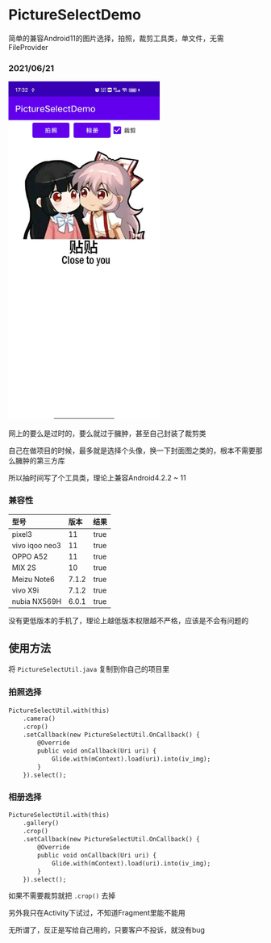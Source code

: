 # PictureSelectDemo
简单的兼容Android11的图片选择，拍照，裁剪工具类，单文件，无需FileProvider

### 2021/06/21

<img src="https://raw.githubusercontent.com/AmineTsai/ImgBed/main/2021/Screenshot_20210621_173253.3e22jjzz7so0.jpg" width=300 />

网上的要么是过时的，要么就过于臃肿，甚至自己封装了裁剪类

自己在做项目的时候，最多就是选择个头像，换一下封面图之类的，根本不需要那么臃肿的第三方库

所以抽时间写了个工具类，理论上兼容Android4.2.2 ~ 11

### 兼容性

| 型号 | 版本 | 结果 |
| :-- | :-- | :-: |
| pixel3 | 11 | true |
| vivo iqoo neo3 | 11 | true |
| OPPO A52 | 11 | true |
| MIX 2S | 10 | true |
| Meizu Note6 | 7.1.2 | true |
| vivo X9i | 7.1.2 | true |
| nubia NX569H | 6.0.1 | true |

没有更低版本的手机了，理论上越低版本权限越不严格，应该是不会有问题的

## 使用方法

将 `PictureSelectUtil.java` 复制到你自己的项目里

### 拍照选择
```
PictureSelectUtil.with(this)
    .camera()
    .crop()
    .setCallback(new PictureSelectUtil.OnCallback() {
        @Override
        public void onCallback(Uri uri) {
            Glide.with(mContext).load(uri).into(iv_img);
        }
    }).select();
```

### 相册选择
```
PictureSelectUtil.with(this)
    .gallery()
    .crop()
    .setCallback(new PictureSelectUtil.OnCallback() {
        @Override
        public void onCallback(Uri uri) {
            Glide.with(mContext).load(uri).into(iv_img);
        }
    }).select();
```

如果不需要裁剪就把 `.crop()` 去掉

另外我只在Activity下试过，不知道Fragment里能不能用

无所谓了，反正是写给自己用的，只要客户不投诉，就没有bug
